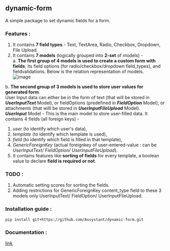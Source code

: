## dynamic-form
A simple package to set dynamic fields for a form.

### Features :
1. It contains **7 field types** - Text, TextArea, Radio, Checkbox, Dropdown, File Upload.
2. It contains **7 models** (logically grouped into **2-set** of models) - \
  a. **The first group of 4 models is used to create a custom form with fields**, its field options (for radio/checkbox/dropdown field_types), and fieldvalidations. 
     Below is the relation representation of models. \
    ![image](https://github.com/Assystant/dynamic-form/assets/156311082/e26fbe0d-662f-4ff1-a2b3-739a4ab6ed95)
 
  b. **The second group of 3 models is used to store user values for generated form**. \
     User Input data can either be in the form of text (that will be stored in **_UserInputText_** Model), or fieldOptions (predefined in **_FieldOption_** Model), or attachments (that willl be stored in **_UserInputFileUpload_** Model). \
   **_UserInput_** Model - This is the main model to store user-filled data. It contains 4 fields (all foreign keys) - 
   1. _user_ (to identify which user's data),
   2. _template_ (to identify which template is used),
   3. _field_ (to identify which field is filled in that template),
   4. _GenericForeignKey_ (actual foreignkey of user-entered-value : can be _UserInputText/ FieldOption/ UserInputFileUpload_).
5. It contains features like **sorting of fields** for every template, a boolean value to declare **field is required or not**.

### TODO :
1. Automatic setting scores for sorting the fields.
2. Adding restrictions for GenericForeignKey content_type field to these 3 models only UserInputText/ FieldOption/ UserInputFileUpload.
   
### Installation guide :
```
pip install git+https://github.com/Assystant/dynamic-form.git
```

### Documentation :
[link](https://docs.google.com/document/d/11isJUPVus579HuufeBlJTHpt62TYIpW5Jej7DiPnQVs/edit?usp=sharing)
